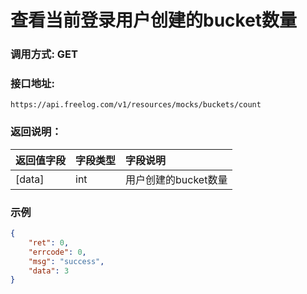 # 查看当前登录用户创建的bucket数量

### 调用方式: GET

### 接口地址:

```
https://api.freelog.com/v1/resources/mocks/buckets/count
```

### 返回说明：

| 返回值字段 | 字段类型 | 字段说明 |
| :--- | :--- | :--- |
| [data] | int | 用户创建的bucket数量|


### 示例

```json
{
	"ret": 0,
	"errcode": 0,
	"msg": "success",
	"data": 3
}
```
